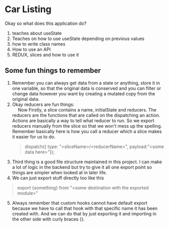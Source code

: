 # Car Listing
Okay so what does this application do?

1. teaches about useState
2. Teaches on how to use useState depending on previous values
3. how to write class names
6. How to use an API
7. REDUX, slices and how to use it

## Some fun things to remember

1. Remember you can always get data from a state or anything, store it in one variable, so that the original data is conserved and you can filter or change data however you want by creating a mutated copy from the original data.
2. Okay reducers are fun things:  
&emsp; Now Firstly, a slice contains a name, initialState and reducers. The reducers are the functions that are called on the dispatching an action. Actions are basically a way to tell what reducer to run. So we export reducers manually from the slice so that we won't mess up the spelling. Remember basically here is how you call a reducer which a slice makes it easier for us to do. 
    >dispatch({ type: "\<sliceName>/\<reducerName>", payload:"\<some data here>"});
3. Third thing is a good file structure maintained in this project. I can make a lot of logic in the backend but try to give it all one export point so things are simpler when looked at in later life.
4. We can just export stuff directly too like this
>export {something} from "\<some destination with the exported module>"

5. Always remember that custom hooks cannot have default export because we have to call that hook with that specific name it has been created with. And we can do that by just exporting it and importing in the other side with curly braces {}.